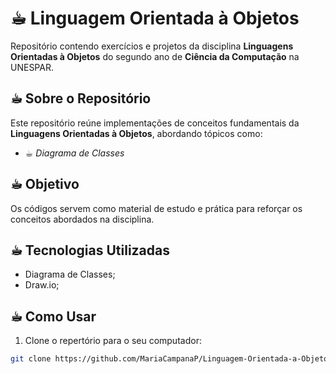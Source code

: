 # ☕︎ Linguagem Orientada à Objetos

Repositório contendo exercícios e projetos da disciplina **Linguagens Orientadas à Objetos** do segundo ano de **Ciência da Computação** na UNESPAR.

## ☕︎ Sobre o Repositório

Este repositório reúne implementações de conceitos fundamentais da **Linguagens Orientadas à Objetos**, abordando tópicos como:

- ☕︎ *Diagrama de Classes*

## ☕︎ Objetivo

Os códigos servem como material de estudo e prática para reforçar os conceitos abordados na disciplina.

## ☕︎ Tecnologias Utilizadas

- Diagrama de Classes;
- Draw.io;

## ☕︎ Como Usar 

1. Clone o repertório para o seu computador:

```bash
git clone https://github.com/MariaCampanaP/Linguagem-Orientada-a-Objetos.git

